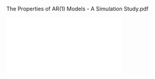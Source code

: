 The Properties of AR(1) Models - A Simulation Study.pdf

![Model View Controller](The_Properties_of_AR(1)_Models_-_A_Simulation_Study.pdf)
